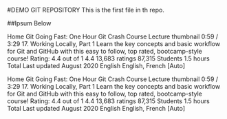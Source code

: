 #DEMO GIT REPOSITORY
This is the first file in th repo.


##Ipsum Below

Home
Git Going Fast: One Hour Git Crash Course
Lecture thumbnail
0:59 / 3:29
17. Working Locally, Part 1
Learn the key concepts and basic workflow for Git and GitHub with this easy to follow, top rated, bootcamp-style course!
Rating: 4.4 out of 1
4.4
13,683 ratings
87,315
Students
1.5 hours
Total
Last updated August 2020
English
English, French [Auto]

Home
Git Going Fast: One Hour Git Crash Course
Lecture thumbnail
0:59 / 3:29
17. Working Locally, Part 1
Learn the key concepts and basic workflow for Git and GitHub with this easy to follow, top rated, bootcamp-style course!
Rating: 4.4 out of 1
4.4
13,683 ratings
87,315
Students
1.5 hours
Total
Last updated August 2020
English
English, French [Auto]